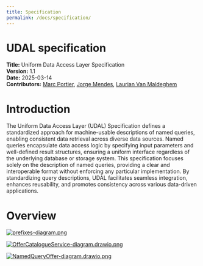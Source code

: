 ```yaml
---
title: Specification
permalink: /docs/specification/
---
```


# UDAL specification

**Title:** Uniform Data Access Layer Specification  
**Version:** 1.1  
**Date:** 2025-03-14  
**Contributors:** [Marc Portier](https://orcid.org/0000-0002-9648-6484), [Jorge Mendes](https://orcid.org/0000-0002-0371-0222), [Laurian Van Maldeghem](https://orcid.org/0000-0003-0663-5907)  


# Introduction

The Uniform Data Access Layer (UDAL) Specification defines a standardized approach for machine-usable descriptions of named queries, enabling consistent data retrieval across diverse data sources. Named queries encapsulate data access logic by specifying input parameters and well-defined result structures, ensuring a uniform interface regardless of the underlying database or storage system. This specification focuses solely on the description of named queries, providing a clear and interoperable format without enforcing any particular implementation. By standardizing query descriptions, UDAL facilitates seamless integration, enhances reusability, and promotes consistency across various data-driven applications.


# Overview

[![prefixes-diagram.png](prefixes-diagram.png)](prefixes-diagram.png)

[![OfferCatalogueService-diagram.drawio.png](OfferCatalogueService-diagram.drawio.png)](OfferCatalogueService-diagram.drawio.png)

[![NamedQueryOffer-diagram.drawio.png](NamedQueryOffer-diagram.drawio.png)](NamedQueryOffer-diagram.drawio.png)


